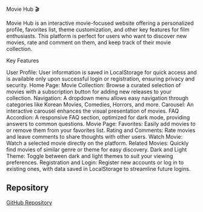 Movie Hub 🎬

Movie Hub is an interactive movie-focused website offering a personalized profile, favorites list, theme customization, and other key features for film enthusiasts. This platform is perfect for users who want to discover new movies, rate and comment on them, and keep track of their movie collection.

Key Features

User Profile: User information is saved in LocalStorage for quick access and is available only upon successful login or registration, ensuring privacy and security.
Home Page:
Movie Collection: Browse a curated selection of movies with a subscription button for adding new releases to your collection.
Navigation: A dropdown menu allows easy navigation through categories like Korean Movies, Comedies, Horrors, and more.
Carousel: An interactive carousel enhances the visual presentation of movies.
FAQ Accordion: A responsive FAQ section, optimized for dark mode, providing answers to common questions.
Movie Page:
Favorites: Easily add movies to or remove them from your favorites list.
Rating and Comments: Rate movies and leave comments to share thoughts with other users.
Watch Movie: Watch a selected movie directly on the platform.
Related Movies: Quickly find movies of similar genre or theme for easy discovery.
Dark and Light Theme: Toggle between dark and light themes to suit your viewing preferences.
Registration and Login: Register new accounts or log in to existing ones, with data saved in LocalStorage to streamline future logins.

## Repository
[GitHub Repository](https://github.com/Akku-2325/web1.git)
